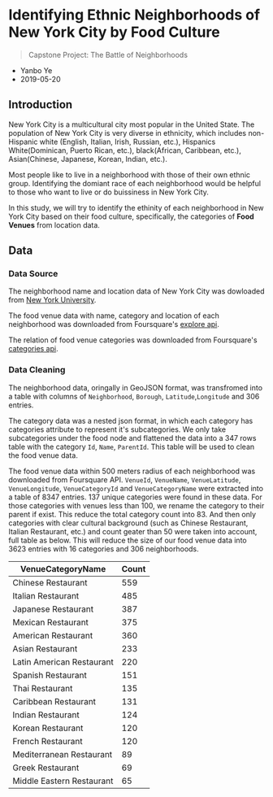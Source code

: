 # Identifying Ethnic Neighborhoods of New York City by Food Culture

> Capstone Project: The Battle of Neighborhoods

- Yanbo Ye
- 2019-05-20

## Introduction

New York City is a multicultural city most popular in the United State. The population of New York City is very diverse in ethnicity, which includes non-Hispanic white (English, Italian, Irish, Russian, etc.), Hispanics White(Dominican, Puerto Rican, etc.), black(African, Caribbean, etc.), Asian(Chinese, Japanese, Korean, Indian, etc.).

Most people like to live in a neighborhood with those of their own ethnic group. Identifying the domiant race of each neighborhood would be helpful to those who want to live or do buissiness in New York City.

In this study, we will try to identify the ethinity of each neighborhood in New York City based on their food culture, specifically, the categories of **Food Venues** from location data.

## Data

### Data Source

The neighborhood name and location data of New York City was dowloaded from [New York University](https://geo.nyu.edu/catalog/nyu_2451_34572).

The food venue data with name, category and location of each neighborhood was downloaded from Foursquare's [explore api](https://developer.foursquare.com/docs/api/venues/explore).

The relation of food venue categories was downloaded from Foursquare's [categories api](https://developer.foursquare.com/docs/api/venues/categories).

### Data Cleaning

The neighborhood data, oringally in GeoJSON format, was transfromed into a table with columns of `Neighborhood`, `Borough`, `Latitude`,`Longitude` and 306 entries.

The category data was a nested json format, in which each category has categories attribute to represent it's subcategories. We only take subcategories under the food node and flattened the data into a 347 rows table with the category `Id`, `Name`, `ParentId`. This table will be used to clean the food venue data.

The food venue data within 500 meters radius of each neighborhood was downloaded from Foursquare API. `VenueId`, `VenueName`, `VenueLatitude`, `VenueLongitude`, `VenueCategoryId` and `VenueCategoryName` were extracted into a table of 8347 entries. 137 unique categories were found in these data. For those categories with venues less than 100, we rename the category to their parent if exist. This reduce the total category count into 83. And then only categories with clear cultural background (such as Chinese Restaurant, Italian Restaurant, etc.) and count geater than 50 were taken into account, full table as below. This will reduce the size of our food venue data into 3623 entries with 16 categories and 306 neighborhoods.

|     VenueCategoryName     | Count |
| ------------------------- | ----- |
| Chinese Restaurant        | 559   |
| Italian Restaurant        | 485   |
| Japanese Restaurant       | 387   |
| Mexican Restaurant        | 375   |
| American Restaurant       | 360   |
| Asian Restaurant          | 233   |
| Latin American Restaurant | 220   |
| Spanish Restaurant        | 151   |
| Thai Restaurant           | 135   |
| Caribbean Restaurant      | 131   |
| Indian Restaurant         | 124   |
| Korean Restaurant         | 120   |
| French Restaurant         | 120   |
| Mediterranean Restaurant  | 89    |
| Greek Restaurant          | 69    |
| Middle Eastern Restaurant | 65    |
